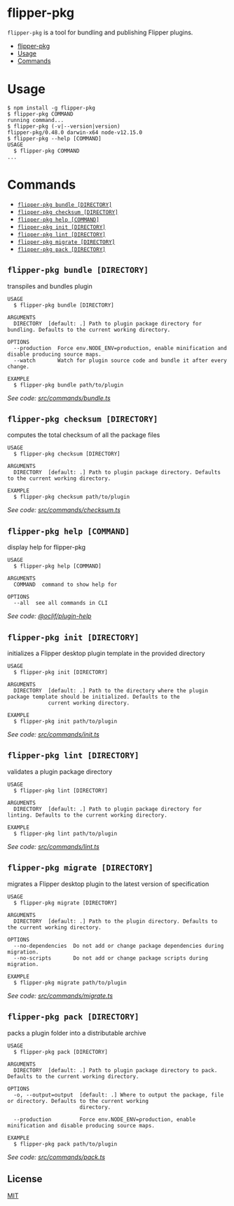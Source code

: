# flipper-pkg

`flipper-pkg` is a tool for bundling and publishing Flipper plugins.

<!-- toc -->
* [flipper-pkg](#flipper-pkg)
* [Usage](#usage)
* [Commands](#commands)
<!-- tocstop -->
# Usage
<!-- usage -->
```sh-session
$ npm install -g flipper-pkg
$ flipper-pkg COMMAND
running command...
$ flipper-pkg (-v|--version|version)
flipper-pkg/0.48.0 darwin-x64 node-v12.15.0
$ flipper-pkg --help [COMMAND]
USAGE
  $ flipper-pkg COMMAND
...
```
<!-- usagestop -->
# Commands
<!-- commands -->
* [`flipper-pkg bundle [DIRECTORY]`](#flipper-pkg-bundle-directory)
* [`flipper-pkg checksum [DIRECTORY]`](#flipper-pkg-checksum-directory)
* [`flipper-pkg help [COMMAND]`](#flipper-pkg-help-command)
* [`flipper-pkg init [DIRECTORY]`](#flipper-pkg-init-directory)
* [`flipper-pkg lint [DIRECTORY]`](#flipper-pkg-lint-directory)
* [`flipper-pkg migrate [DIRECTORY]`](#flipper-pkg-migrate-directory)
* [`flipper-pkg pack [DIRECTORY]`](#flipper-pkg-pack-directory)

## `flipper-pkg bundle [DIRECTORY]`

transpiles and bundles plugin

```
USAGE
  $ flipper-pkg bundle [DIRECTORY]

ARGUMENTS
  DIRECTORY  [default: .] Path to plugin package directory for bundling. Defaults to the current working directory.

OPTIONS
  --production  Force env.NODE_ENV=production, enable minification and disable producing source maps.
  --watch       Watch for plugin source code and bundle it after every change.

EXAMPLE
  $ flipper-pkg bundle path/to/plugin
```

_See code: [src/commands/bundle.ts](https://github.com/facebook/flipper/blob/v0.48.0/src/commands/bundle.ts)_

## `flipper-pkg checksum [DIRECTORY]`

computes the total checksum of all the package files

```
USAGE
  $ flipper-pkg checksum [DIRECTORY]

ARGUMENTS
  DIRECTORY  [default: .] Path to plugin package directory. Defaults to the current working directory.

EXAMPLE
  $ flipper-pkg checksum path/to/plugin
```

_See code: [src/commands/checksum.ts](https://github.com/facebook/flipper/blob/v0.48.0/src/commands/checksum.ts)_

## `flipper-pkg help [COMMAND]`

display help for flipper-pkg

```
USAGE
  $ flipper-pkg help [COMMAND]

ARGUMENTS
  COMMAND  command to show help for

OPTIONS
  --all  see all commands in CLI
```

_See code: [@oclif/plugin-help](https://github.com/oclif/plugin-help/blob/v3.0.1/src/commands/help.ts)_

## `flipper-pkg init [DIRECTORY]`

initializes a Flipper desktop plugin template in the provided directory

```
USAGE
  $ flipper-pkg init [DIRECTORY]

ARGUMENTS
  DIRECTORY  [default: .] Path to the directory where the plugin package template should be initialized. Defaults to the
             current working directory.

EXAMPLE
  $ flipper-pkg init path/to/plugin
```

_See code: [src/commands/init.ts](https://github.com/facebook/flipper/blob/v0.48.0/src/commands/init.ts)_

## `flipper-pkg lint [DIRECTORY]`

validates a plugin package directory

```
USAGE
  $ flipper-pkg lint [DIRECTORY]

ARGUMENTS
  DIRECTORY  [default: .] Path to plugin package directory for linting. Defaults to the current working directory.

EXAMPLE
  $ flipper-pkg lint path/to/plugin
```

_See code: [src/commands/lint.ts](https://github.com/facebook/flipper/blob/v0.48.0/src/commands/lint.ts)_

## `flipper-pkg migrate [DIRECTORY]`

migrates a Flipper desktop plugin to the latest version of specification

```
USAGE
  $ flipper-pkg migrate [DIRECTORY]

ARGUMENTS
  DIRECTORY  [default: .] Path to the plugin directory. Defaults to the current working directory.

OPTIONS
  --no-dependencies  Do not add or change package dependencies during migration.
  --no-scripts       Do not add or change package scripts during migration.

EXAMPLE
  $ flipper-pkg migrate path/to/plugin
```

_See code: [src/commands/migrate.ts](https://github.com/facebook/flipper/blob/v0.48.0/src/commands/migrate.ts)_

## `flipper-pkg pack [DIRECTORY]`

packs a plugin folder into a distributable archive

```
USAGE
  $ flipper-pkg pack [DIRECTORY]

ARGUMENTS
  DIRECTORY  [default: .] Path to plugin package directory to pack. Defaults to the current working directory.

OPTIONS
  -o, --output=output  [default: .] Where to output the package, file or directory. Defaults to the current working
                       directory.

  --production         Force env.NODE_ENV=production, enable minification and disable producing source maps.

EXAMPLE
  $ flipper-pkg pack path/to/plugin
```

_See code: [src/commands/pack.ts](https://github.com/facebook/flipper/blob/v0.48.0/src/commands/pack.ts)_
<!-- commandsstop -->


## License

[MIT](LICENSE)

